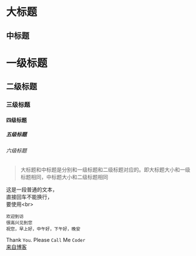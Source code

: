 大标题
====


中标题
----

# 一级标题
## 二级标题
### 三级标题
#### 四级标题
##### 五级标题
###### 六级标题  

> 大标题和中标题是分别和一级标题和二级标题对应的。即大标题大小和一级标题相同，中标题大小和二级标题相同

这是一段普通的文本，<br>
直接回车不能换行，<br>
要使用\<br>

    欢迎到访
    很高兴见到您
    祝您，早上好，中午好，下午好，晚安
    
    
Thank `You`. Please `Call` Me `Coder`
<br>[来自博客](http://blog.csdn.net/kaitiren/article/details/38513715)
